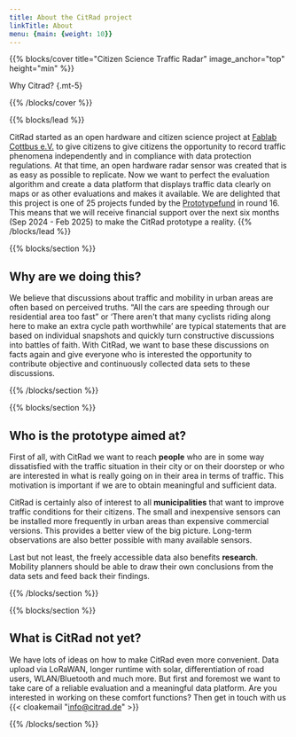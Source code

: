 ```yaml
---
title: About the CitRad project
linkTitle: About
menu: {main: {weight: 10}}
---
```


{{% blocks/cover title="Citizen Science Traffic Radar" image_anchor="top" height="min" %}}

Why Citrad?
{.mt-5}

{{% /blocks/cover %}}

{{% blocks/lead %}}

CitRad started as an open hardware and citizen science project at [Fablab Cottbus e.V.](https://fablab-cottbus.de) to give citizens
to give citizens the opportunity to record traffic phenomena independently and in compliance with data protection regulations. At that time, an open hardware radar sensor was created that is as easy as possible to replicate. Now we want to perfect the evaluation algorithm and create a data platform that displays traffic data clearly on maps or as other evaluations and makes it available. We are delighted that this project is one of 25 projects funded by the [Prototypefund](https://prototypefund.de/) in round 16. This means that we will receive financial support over the next six months (Sep 2024 - Feb 2025) to make the CitRad prototype a reality.
{{% /blocks/lead %}}

{{% blocks/section %}}
## Why are we doing this?
We believe that discussions about traffic and mobility in urban areas are often based on perceived truths. “All the cars are speeding through our residential area too fast” or ‘There aren't that many cyclists riding along here to make an extra cycle path worthwhile’ are typical statements that are based on individual snapshots and quickly turn constructive discussions into battles of faith. With CitRad, we want to base these discussions on facts again and give everyone who is interested the opportunity to contribute objective and continuously collected data sets to these discussions.


{{% /blocks/section %}}

{{% blocks/section %}}
## Who is the prototype aimed at?
First of all, with CitRad we want to reach **people** who are in some way dissatisfied with the traffic situation in their city or on their doorstep or who are interested in what is really going on in their area in terms of traffic. This motivation is important if we are to obtain meaningful and sufficient data. 


CitRad is certainly also of interest to all **municipalities** that want to improve traffic conditions for their citizens. The small and inexpensive sensors can be installed more frequently in urban areas than expensive commercial versions. This provides a better view of the big picture. Long-term observations are also better possible with many available sensors. 


Last but not least, the freely accessible data also benefits **research**. Mobility planners should be able to draw their own conclusions from the data sets and feed back their findings.


{{% /blocks/section %}}

{{% blocks/section %}}
## What is CitRad not yet?
We have lots of ideas on how to make CitRad even more convenient. Data upload via LoRaWAN, longer runtime with solar, differentiation of road users, WLAN/Bluetooth and much more. But first and foremost we want to take care of a reliable evaluation and a meaningful data platform. Are you interested in working on these comfort functions? Then get in touch with us {{< cloakemail "info@citrad.de" >}}

{{% /blocks/section %}}